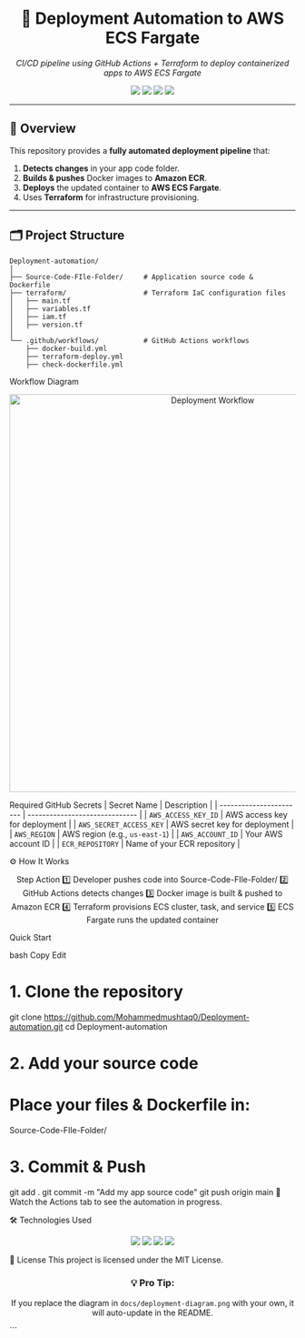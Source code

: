 <h1 align="center">🚀 Deployment Automation to AWS ECS Fargate</h1>

<p align="center">
  <em>CI/CD pipeline using GitHub Actions + Terraform to deploy containerized apps to AWS ECS Fargate</em>
</p>

<p align="center">
  <img src="https://img.shields.io/badge/AWS-ECS%20Fargate-orange?style=for-the-badge&logo=amazon-aws" />
  <img src="https://img.shields.io/badge/IaC-Terraform-purple?style=for-the-badge&logo=terraform" />
  <img src="https://img.shields.io/badge/CI%2FCD-GitHub%20Actions-blue?style=for-the-badge&logo=github-actions" />
  <img src="https://img.shields.io/badge/Docker-Ready-blue?style=for-the-badge&logo=docker" />
</p>

---

## 📌 Overview

This repository provides a **fully automated deployment pipeline** that:

1. **Detects changes** in your app code folder.
2. **Builds & pushes** Docker images to **Amazon ECR**.
3. **Deploys** the updated container to **AWS ECS Fargate**.
4. Uses **Terraform** for infrastructure provisioning.

---

## 🗂 Project Structure

```plaintext
Deployment-automation/
│
├── Source-Code-FIle-Folder/     # Application source code & Dockerfile
├── terraform/                   # Terraform IaC configuration files
│   ├── main.tf
│   ├── variables.tf
│   ├── iam.tf
│   ├── version.tf
│
└── .github/workflows/           # GitHub Actions workflows
    ├── docker-build.yml
    ├── terraform-deploy.yml
    ├── check-dockerfile.yml
```
Workflow Diagram
<p align="center"> <img src="" alt="Deployment Workflow" width="700"/> </p>

 Required GitHub Secrets
| Secret Name             | Description                    |
| ----------------------- | ------------------------------ |
| `AWS_ACCESS_KEY_ID`     | AWS access key for deployment  |
| `AWS_SECRET_ACCESS_KEY` | AWS secret key for deployment  |
| `AWS_REGION`            | AWS region (e.g., `us-east-1`) |
| `AWS_ACCOUNT_ID`        | Your AWS account ID            |
| `ECR_REPOSITORY`        | Name of your ECR repository    |

⚙️ How It Works
<div align="center">
Step	Action
1️⃣	Developer pushes code into Source-Code-FIle-Folder/
2️⃣	GitHub Actions detects changes
3️⃣	Docker image is built & pushed to Amazon ECR
4️⃣	Terraform provisions ECS cluster, task, and service
5️⃣	ECS Fargate runs the updated container

</div>

 Quick Start
 
bash
Copy
Edit
# 1. Clone the repository
git clone https://github.com/Mohammedmushtaq0/Deployment-automation.git
cd Deployment-automation

# 2. Add your source code
# Place your files & Dockerfile in:
Source-Code-FIle-Folder/

# 3. Commit & Push
git add .
git commit -m "Add my app source code"
git push origin main
📌 Watch the Actions tab to see the automation in progress.

🛠 Technologies Used
<p align="center"> <img src="https://img.shields.io/badge/AWS-ECS%20Fargate-orange?style=for-the-badge&logo=amazon-aws" /> <img src="https://img.shields.io/badge/Terraform-IaC-purple?style=for-the-badge&logo=terraform" /> <img src="https://img.shields.io/badge/GitHub%20Actions-CI%2FCD-blue?style=for-the-badge&logo=github-actions" /> <img src="https://img.shields.io/badge/Docker-Containerization-blue?style=for-the-badge&logo=docker" /> </p>

📄 License
This project is licensed under the MIT License.

<h3 align="center">💡 Pro Tip:</h3> <p align="center"> If you replace the diagram in <code>docs/deployment-diagram.png</code> with your own, it will auto-update in the README. </p> ```
